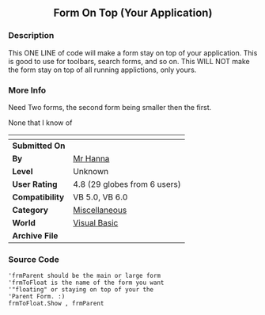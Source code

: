 ﻿<div align="center">

## Form On Top \(Your Application\)


</div>

### Description

This ONE LINE of code will make a form stay on top of your application. This is good to use for toolbars, search forms, and so on. This WILL NOT make the form stay on top of all running applictions, only yours.
 
### More Info
 
Need Two forms, the second form being smaller then the first.

None that I know of


<span>             |<span>
---                |---
**Submitted On**   |
**By**             |[Mr Hanna](https://github.com/Planet-Source-Code/PSCIndex/blob/master/ByAuthor/mr-hanna.md)
**Level**          |Unknown
**User Rating**    |4.8 (29 globes from 6 users)
**Compatibility**  |VB 5\.0, VB 6\.0
**Category**       |[Miscellaneous](https://github.com/Planet-Source-Code/PSCIndex/blob/master/ByCategory/miscellaneous__1-1.md)
**World**          |[Visual Basic](https://github.com/Planet-Source-Code/PSCIndex/blob/master/ByWorld/visual-basic.md)
**Archive File**   |[](https://github.com/Planet-Source-Code/mr-hanna-form-on-top-your-application__1-2017/archive/master.zip)





### Source Code

```
'frmParent should be the main or large form
'frmToFloat is the name of the form you want
'"floating" or staying on top of your the
'Parent Form. :)
frmToFloat.Show , frmParent
```

